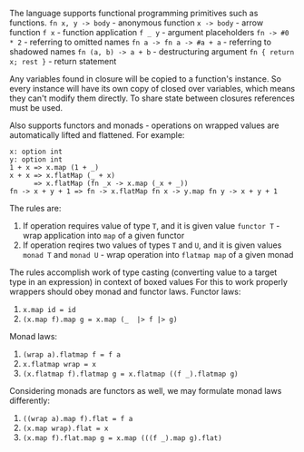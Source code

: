 The language supports functional programming primitives such as functions.
`fn x, y -> body` - anonymous function
`x -> body` - arrow function
`f x` - function application
`f _ y` - argument placeholders
`fn -> #0 * 2` - referring to omitted names
`fn a -> fn a -> #a + a` - referring to shadowed names
`fn (a, b) -> a + b` - destructuring argument
`fn { return x; rest }` - return statement

Any variables found in closure will be copied to a function's instance. So every instance will have its own copy of closed over variables, which means they can't modify them directly. To share state between closures references must be used.

Also supports functors and monads - operations on wrapped values are automatically lifted and flattened. 
For example:
```
x: option int
y: option int
1 + x => x.map (1 + _)
x + x => x.flatMap (_ + x) 
      => x.flatMap (fn _x -> x.map (_x + _))
fn -> x + y + 1 => fn -> x.flatMap fn x -> y.map fn y -> x + y + 1
```

The rules are:
1. If operation requires value of type `T`, and it is given value `functor T` - wrap application into `map` of a given functor
2. If operation reqires two values of types `T` and `U`, and it is given values `monad T` and `monad U` - wrap operation into `flatmap map` of a given monad

The rules accomplish work of type casting (converting value to a target type in an expression) in context of boxed values
For this to work properly wrappers should obey monad and functor laws.
Functor laws:
1. `x.map id = id`
2. `(x.map f).map g = x.map (_  |> f |> g)`

Monad laws:
1. `(wrap a).flatmap f = f a`
2. `x.flatmap wrap = x`
3. `(x.flatmap f).flatmap g = x.flatmap ((f _).flatmap g)`

Considering monads are functors as well, we may formulate monad laws differently:
1. `((wrap a).map f).flat = f a`
2. `(x.map wrap).flat = x`
3. `(x.map f).flat.map g = x.map (((f _).map g).flat)`